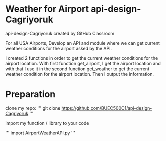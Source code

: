 # Weather for Airport api-design-Cagriyoruk
api-design-Cagriyoruk created by GitHub Classroom

For all USA Airports, Develop an API and module where we can get current weather conditions for the airport asked by the API.

I created 2 functions in order to get the current weather conditions for the airport location. With first function get_airport, I get the airport location and with that I use it in the second function get_weather to get the current weather condition for the airport location. Then I output the information.

# Preparation
clone my repo:
''' git clone https://github.com/BUEC500C1/api-design-Cagriyoruk '''
 
import my function / library to your code

''' import AirportWeatherAPI.py	'''
